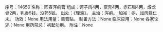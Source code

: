 序号：14650
名称：回春泻痢膏
组成：诃子肉4两，粟壳4两，赤石脂4两，煅龙骨2两，乳香5钱，没药5钱。
出处：《理瀹》。
主治：泻痢。
加减：冬，加肉蔻仁末。
功效：None
用法用量：熬膏贴。
制备方法：None
临床应用：None
各家论述：None
用药禁忌：初起勿用。
附注：None
